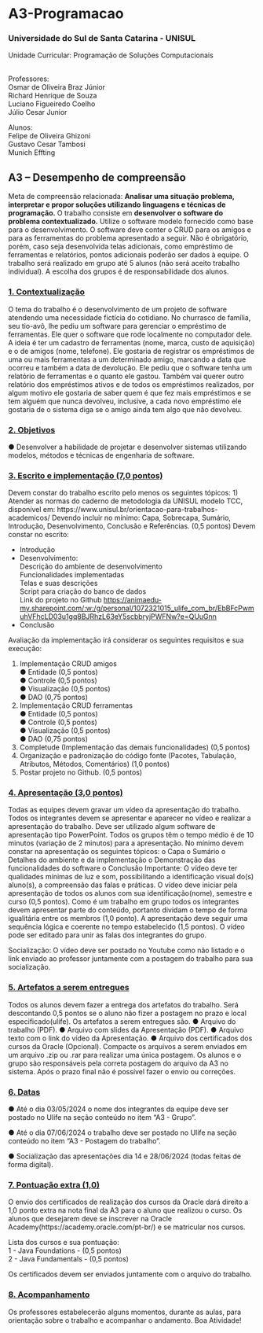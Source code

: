# A3-Programacao
 
<h3>Universidade do Sul de Santa Catarina - UNISUL</h3>
Unidade Curricular: Programação de Soluções Computacionais<br /><br />
<p>Professores:<br />
  Osmar de Oliveira Braz Júnior<br />
  Richard Henrique de Souza<br />
  Luciano Figueiredo Coelho<br />
  Júlio Cesar Junior<br />
</p>
<p>Alunos:<br />
  Felipe de Oliveira Ghizoni<br />
  Gustavo Cesar Tambosi<br />
  Munich Effting<br /> 
</p>
  
   <h2>A3 – Desempenho de compreensão</h2>

Meta de compreensão relacionada: <b>Analisar uma situação problema, interpretar e propor soluções
utilizando linguagens e técnicas de programação.</b>
O trabalho consiste em <b>desenvolver o software do problema contextualizado.</b> Utilize o software
modelo fornecido como base para o desenvolvimento. O software deve conter o CRUD para os amigos e
para as ferramentas do problema apresentado a seguir. Não é obrigatório, porém, caso seja desenvolvida
telas adicionais, como empréstimo de ferramentas e relatórios, pontos adicionais poderão ser dados à
equipe. O trabalho será realizado em grupo até 5 alunos (não será aceito trabalho individual). A escolha
dos grupos é de responsabilidade dos alunos.

<h3><u><b>1. Contextualização</b></u></h3>
O tema do trabalho é o desenvolvimento de um projeto de software atendendo uma necessidade
fictícia do cotidiano.
No churrasco de família, seu tio-avô, lhe pediu um software para gerenciar o empréstimo de
ferramentas. Ele quer o software que rode localmente no computador dele. A ideia é ter um cadastro de
ferramentas (nome, marca, custo de aquisição) e o de amigos (nome, telefone).
Ele gostaria de registrar os empréstimos de uma ou mais ferramentas a um determinado amigo,
marcando a data que ocorreu e também a data de devolução.
Ele pediu que o software tenha um relatório de ferramentas e o quanto ele gastou. Também vai
querer outro relatório dos empréstimos ativos e de todos os empréstimos realizados, por algum motivo ele
gostaria de saber quem é que fez mais empréstimos e se tem alguém que nunca devolveu, inclusive, a cada
novo empréstimo ele gostaria de o sistema diga se o amigo ainda tem algo que não devolveu.

<h3><u><b>2. Objetivos</b></u></h3>
● Desenvolver a habilidade de projetar e desenvolver sistemas utilizando modelos, métodos e técnicas
de engenharia de software.

<h3><u><b>3. Escrito e implementação (7,0 pontos)</b></u></h3>
Devem constar do trabalho escrito pelo menos os seguintes tópicos:
  1) Atender as normas do caderno de metodologia da UNISUL modelo TCC, disponível em: https://www.unisul.br/orientacao-para-trabalhos-academicos/
  Devendo incluir no mínimo: Capa, Sobrecapa, Sumário, Introdução, Desenvolvimento, Conclusão
  e Referências. (0,5 pontos)
  Devem constar no escrito:<br />
  
- Introdução
- Desenvolvimento: <br />
  Descrição do ambiente de desenvolvimento<br />
  Funcionalidades implementadas<br />
  Telas e suas descrições<br />
  Script para criação do banco de dados<br />
  Link do projeto no Github https://animaedu-my.sharepoint.com/:w:/g/personal/1072321015_ulife_com_br/EbBFcPwmuhVFhcLD03u1gq8BJRhzL63eY5scbbryjPWFNw?e=QUuGnn<br />
- Conclusão

 Avaliação da implementação irá considerar os seguintes requisitos e sua execução:
 1) Implementação CRUD amigos<br />
    ● Entidade (0,5 pontos)<br />
    ● Controle (0,5 pontos)<br />
    ● Visualização (0,5 pontos)<br />
    ● DAO (0,75 pontos)<br />
 2) Implementação CRUD ferramentas<br />
    ● Entidade (0,5 pontos)<br />
    ● Controle (0,5 pontos)<br />
    ● Visualização (0,5 pontos)<br />
    ● DAO (0,75 pontos)<br />
 3) Completude (Implementação das demais funcionalidades) (0,5 pontos)
 4) Organização e padronização do código fonte (Pacotes, Tabulação, Atributos, Métodos, Comentários) (1,0 pontos)
 5) Postar projeto no Github. (0,5 pontos)
 
<h3><u><b>4. Apresentação (3,0 pontos)</b></u></h3>
 Todas as equipes devem gravar um vídeo da apresentação do trabalho. Todos os integrantes devem
se apresentar e aparecer no vídeo e realizar a apresentação do trabalho. Deve ser utilizado algum software
de apresentação tipo PowerPoint. Todos os grupos têm o tempo médio é de 10 minutos (variação de 2
minutos) para a apresentação.
 No mínimo devem constar na apresentação os seguintes tópicos:
  o Capa
  o Sumário
  o Detalhes do ambiente e da implementação
  o Demonstração das funcionalidades do software
  o Conclusão
 Importante: O vídeo deve ter qualidades mínimas de luz e som, possibilitando a identificação visual
do(s) aluno(s), a compreensão das falas e práticas. O vídeo deve iniciar pela apresentação de todos os
alunos com sua identificação(nome), semestre e curso (0,5 pontos). Como é um trabalho em grupo todos
os integrantes devem apresentar parte do conteúdo, portanto dividam o tempo de forma igualitária entre
os membros (1,0 ponto). A apresentação deve seguir uma sequência lógica e coerente no tempo
estabelecido (1,5 pontos). O vídeo pode ser editado para unir as falas dos integrantes do grupo.

Socialização: O vídeo deve ser postado no Youtube como não listado e o link enviado ao professor
juntamente com a postagem do trabalho para sua socialização.

<h3><u><b>5. Artefatos a serem entregues</b></u></h3>
 Todos os alunos devem fazer a entrega dos artefatos do trabalho. Será descontando 0,5 pontos se o aluno
não fizer a postagem no prazo e local especificado(ulife). Os artefatos a serem entregues são.
 ● Arquivo do trabalho (PDF).
 ● Arquivo com slides da Apresentação (PDF).
 ● Arquivo texto com o link do vídeo da Apresentação.
 ● Arquivo dos certificados dos cursos da Oracle (Opcional).
Compacte os arquivos a serem enviados em um arquivo .zip ou .rar para realizar uma única postagem.
Os alunos e o grupo são responsáveis pela correta postagem do arquivo da A3 no sistema. Após o prazo
final não é possível fazer o envio ou correções.

<h3><u><b>6. Datas</b></u></h3>
 ● Até o dia 03/05/2024 o nome dos integrantes da equipe deve ser postado no Ulife na seção conteúdo
no item “A3 - Grupo”.

 ● Até o dia 07/06/2024 o trabalho deve ser postado no Ulife na seção conteúdo no item “A3 -
Postagem do trabalho”.

 ● Socialização das apresentações dia 14 e 28/06/2024 (todas feitas de forma digital).
 
<h3><u><b>7. Pontuação extra (1,0)</b></u></h3>
 O envio dos certificados de realização dos cursos da Oracle dará direito a 1,0 ponto extra na nota
final da A3 para o aluno que realizou o curso. Os alunos que desejarem deve se inscrever na Oracle
Academy(https://academy.oracle.com/pt-br/) e se matricular nos cursos.

Lista dos cursos e sua pontuação:<br />
 1 - Java Foundations - (0,5 pontos)<br />
 2 - Java Fundamentals - (0,5 pontos)<br />

Os certificados devem ser enviados juntamente com o arquivo do trabalho.

<h3><u><b>8. Acompanhamento</b></u></h3>
Os professores estabelecerão alguns momentos, durante as aulas, para orientação sobre o
trabalho e acompanhar o andamento.
Boa Atividade!
